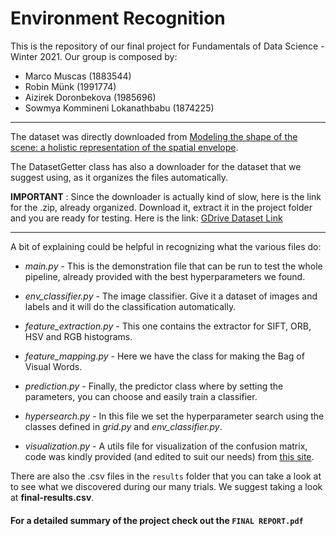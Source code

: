 # Environment Recognition

This is the repository of our final project for Fundamentals of Data Science - Winter 2021. Our group is composed by: 

- Marco Muscas (1883544)
- Robin Münk (1991774)
- Aizirek Doronbekova  (1985696)
- Sowmya Kommineni Lokanathbabu (1874225)

---

The dataset was directly downloaded from [Modeling the shape of the scene: a holistic representation of the spatial envelope](https://people.csail.mit.edu/torralba/code/spatialenvelope/).

The DatasetGetter class has also a downloader for the dataset that we suggest using, as it organizes the files automatically.

**IMPORTANT** : Since the downloader is actually kind of slow, here is the link for the .zip, already organized. Download it, 
extract it in the project folder and you are ready for testing. Here is the link: [GDrive Dataset Link](https://drive.google.com/file/d/11H2phzOQY5KgWGtktwE_t2RqkLOI2hNM/view?usp=sharing)

---

A bit of explaining could be helpful in recognizing what the various files do: 

- *main.py* - This is the demonstration file that can be run to test the whole pipeline, already provided with the best hyperparameters we found.
- *env_classifier.py* - The image classifier. Give it a dataset of images and labels and it will do the classification automatically.
- *feature_extraction.py* - This one contains the extractor for SIFT, ORB, HSV and RGB histograms.
- *feature_mapping.py* - Here we have the class for making the Bag of Visual Words.
- *prediction.py* - Finally, the predictor class where by setting the parameters, you can choose and easily train a classifier.

- *hypersearch.py* - In this file we set the hyperparameter search using the classes defined in *grid.py* and *env_classifier.py*. 
- *visualization.py* - A utils file for visualization of the confusion matrix, code was kindly provided (and edited to suit our needs) from [this site](https://blog.finxter.com/).

There are also the .csv files in the `results` folder that you can take a look at to see what we discovered during our many trials. We suggest taking a look at **final-results.csv**.



#### For a detailed summary of the project check out the `FINAL REPORT.pdf`